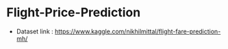 # Flight-Price-Prediction
- Dataset link : https://www.kaggle.com/nikhilmittal/flight-fare-prediction-mh/
